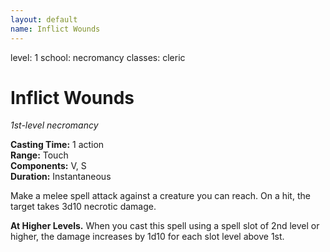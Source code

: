 ```yaml
---
layout: default
name: Inflict Wounds
---
```

level: 1
school: necromancy
classes: cleric

# Inflict Wounds 
_1st-level necromancy_ 

**Casting Time:** 1 action    
**Range:** Touch    
**Components:** V, S    
**Duration:** Instantaneous 

Make a melee spell attack against a creature you can reach. On a hit, the target takes 3d10 necrotic damage. 

**At Higher Levels.** When you cast this spell using a spell slot of 2nd level or higher, the damage increases by 1d10 for each slot level above 1st.
